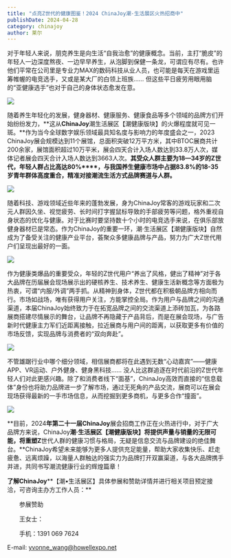 ```yaml
---
title: "点亮Z世代的健康图鉴！2024 ChinaJoy潮·生活展区火热招商中"
publishDate: 2024-04-28
category: chinajoy
author: 莱尔
---
```


对于年轻人来说，朋克养生是向生活“自我治愈”的健康概念。当前，主打“脆皮”的年轻人一边深度熬夜、一边早早养生，从泡脚到保健一条龙，可谓应有尽有。也许他们平常在公司里是专业力MAX的数码科技从业人员，也可能是每天在游戏里运筹帷幄的电竞选手，又或是某大厂的白领上班族…… 但这些平日疲劳用眼用脑的“亚健康选手”也对于自己的身体状态愈发在意。

![](https://ec-net-1251389766.cos.ap-shanghai.myqcloud.com/wp-content/uploads/2024/04/20240428230620900-1024x683.jpg)

随着养生年轻化的发展，健身器材、健康服务、健康食品等多个领域的品牌方们开始纷纷发力，**这从****ChinaJoy****潮生活展区【潮健康版块】的火爆程度就可见一斑。**作为当今全球数字娱乐领域最具知名度与影响力的年度盛会之一，2023 ChinaJoy展会规模达到11个展馆，总面积突破12万平方米，其中BTOC展商共计200余家，展馆面积超过10万平米，展会四天合计入场人数达到33.8万人次，媒体记者展会四天合计入场人数达到3663人次。**其受众人群主要为****18****—34****岁的Z****世代，年轻人群占比高达80%****，与我国养生健康市场中占据83.8%****的18-35****岁青年群体高度重合，精准对接潮流生活方式品牌赛道与人群。**

![](https://ec-net-1251389766.cos.ap-shanghai.myqcloud.com/wp-content/uploads/2024/04/20240428230622404.jpg)

随着科技、游戏领域近些年来的蓬勃发展，身为ChinaJoy常客的游戏玩家和二次元人群因久坐、视觉疲劳、长时间打字握鼠标导致的手部疲劳等问题，格外重视自身状态的优化与健康。对于比赛时要坚持数十个小时的电竞选手来说，在俱乐部放健身器材已是常态。作为ChinaJoy的重要一环，潮·生活展区【潮健康版块】自然成为了备受关注的健康产业平台，荟聚众多健康品牌与产品，努力为广大Z世代用户们呈现出最好的一面。

![](https://ec-net-1251389766.cos.ap-shanghai.myqcloud.com/wp-content/uploads/2024/04/20240428230631797.jpg)

作为健康类爆品的重要受众，年轻的Z世代用户“养出了风格，健出了精神”对于各大品牌在历届展会现场展示出的硬核养生、技术养生、健康生活新概念等方面极为热衷，可谓“内服/外调”两手抓。从精神到身体，Z世代都在积极朝品牌方相向而行。市场如战场，唯有获得用户关注，方能掌控全局。作为用户与品牌之间的沟通渠道，本届ChinaJoy始终致力于在拓宽品牌之间的交流渠道上添砖加瓦，为各路展商搭建尽情展示的舞台，让品牌不再隐藏于产品背后，而是在展会现场，与广告新时代健康主力军们近距离接触，拉近展商与用户间的距离，以获取更多有价值的市场反馈，实现品牌与消费者的“双向奔赴”。

![](https://ec-net-1251389766.cos.ap-shanghai.myqcloud.com/wp-content/uploads/2024/04/20240428230634200-1024x683.jpg)

不管雄踞行业中哪个细分领域，相信展商都将在此遇到无数“心动嘉宾”——健康APP、VR运动、户外健身、健身黑科技…… 没人比这群追逐在时代前沿的Z世代年轻人们对此更感兴趣。除了和消费者线下“面基”，ChinaJoy高效而直接的“信息载体”身份也将助力品牌进一步了解市场，通过无死角的产品交流，展商可以在展会现场获得最新的一手市场信息，从而挖掘到更多商机，与更多合作“撞面”。

![](https://ec-net-1251389766.cos.ap-shanghai.myqcloud.com/wp-content/uploads/2024/04/20240428230637227.jpg)

**目前，2024****年第二十一届ChinaJoy****展会招商工作正在火热进行中，对于广大品牌方来说，ChinaJoy****潮·生活展区【潮健康版块】将提供声量与销量的无限可能，将重塑Z****世代人群的健康习惯与格局，无疑是信息交流与品牌建设的绝佳舞台。**ChinaJoy希望未来能够为更多人提供充足能量，帮助大家收集快乐、赶走疲惫、远离烦躁，以海量人群触达的强实力为品牌打开双赢渠道，与各大品牌携手并进，共同书写潮流健康行业的辉煌篇章！

**了解ChinaJoy****【潮•生活展区】具体参展和赞助详情并进行相关项目预定接洽，可咨询主办方工作人员：**

　　参展赞助

　　王女士：

　　手机：1391 069 7624

E-mail: [yvonne\_wang@howellexpo.net](mailto:yvonne_wang@howellexpo.net)
